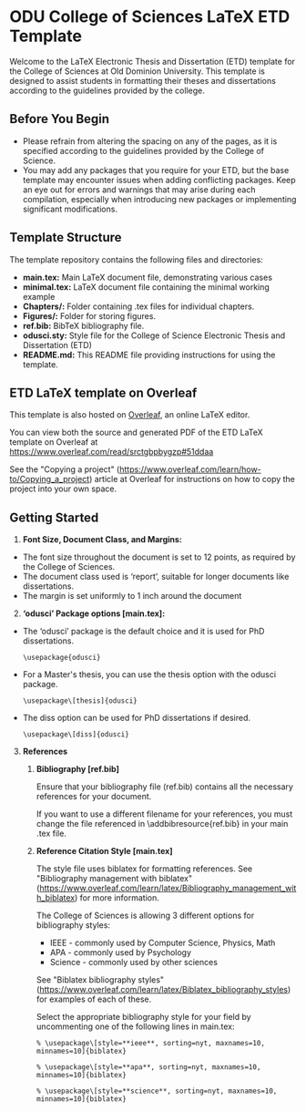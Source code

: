 # **ODU College of Sciences LaTeX ETD Template**

Welcome to the LaTeX Electronic Thesis and Dissertation (ETD) template for the College of Sciences at Old Dominion University. This template is designed to assist students in formatting their theses and dissertations according to the guidelines provided by the college.

## **Before You Begin**

- Please refrain from altering the spacing on any of the pages, as it is specified according to the guidelines provided by the College of Science.
- You may add any packages that you require for your ETD, but the base template may encounter issues when adding conflicting packages. Keep an eye out for errors and warnings that may arise during each compilation, especially when introducing new packages or implementing significant modifications.

## **Template Structure**

The template repository contains the following files and directories:

- **main.tex:** Main LaTeX document file, demonstrating various cases
- **minimal.tex:** LaTeX document file containing the minimal working example
- **Chapters/:** Folder containing .tex files for individual chapters.
- **Figures/:** Folder for storing figures.
- **ref.bib:** BibTeX bibliography file.
- **odusci.sty:** Style file for the College of Science Electronic Thesis and Dissertation (ETD)
- **README.md:** This README file providing instructions for using the template.

## **ETD LaTeX template on Overleaf**

This template is also hosted on [Overleaf](https://www.overleaf.com/), an online LaTeX editor.

You can view both the source and generated PDF of the ETD LaTeX template on Overleaf at <https://www.overleaf.com/read/srctgbpbygzp#51ddaa>

See the "Copying a project" (<https://www.overleaf.com/learn/how-to/Copying_a_project>) article at Overleaf for instructions on how to copy the project into your own space.

## **Getting Started**

1. **Font Size, Document Class, and Margins:**
- The font size throughout the document is set to 12 points, as required by the College of Sciences.
- The document class used is ‘report’, suitable for longer documents like dissertations.
- The margin is set uniformly to 1 inch around the document

2. **‘odusci’ Package options \[main.tex]:**

- The ‘odusci’ package is the default choice and it is used for PhD dissertations.

  ```\usepackage{odusci} ``` 

- For a Master's thesis, you can use the thesis option with the odusci package.

  ```\usepackage\[thesis]{odusci}```

- The diss option can be used for PhD dissertations if desired.

  ```\usepackage\[diss]{odusci}```

3. **References**
    1. **Bibliography \[ref.bib]**

       Ensure that your bibliography file (ref.bib) contains all the necessary references for your document.

       If you want to use a different filename for your references, you must change the file referenced in \addbibresource{ref.bib} in your main .tex file.     

    3. **Reference Citation Style \[main.tex]**

       The style file uses biblatex for formatting references. See "Bibliography management with biblatex"(<https://www.overleaf.com/learn/latex/Bibliography_management_with_biblatex>) for more information.

       The College of Sciences is allowing 3 different options for bibliography styles:

        - IEEE - commonly used by Computer Science, Physics, Math
        - APA - commonly used by Psychology
        - Science - commonly used by other sciences

       See "Biblatex bibliography styles" (<https://www.overleaf.com/learn/latex/Biblatex_bibliography_styles>) for examples of each of these.

       Select the appropriate bibliography style for your field by uncommenting one of the following lines in main.tex:

        ```% \usepackage\[style=**ieee**, sorting=nyt, maxnames=10, minnames=10]{biblatex}```

        ```% \usepackage\[style=**apa**, sorting=nyt, maxnames=10, minnames=10]{biblatex}```

        ```% \usepackage\[style=**science**, sorting=nyt, maxnames=10, minnames=10]{biblatex}```

